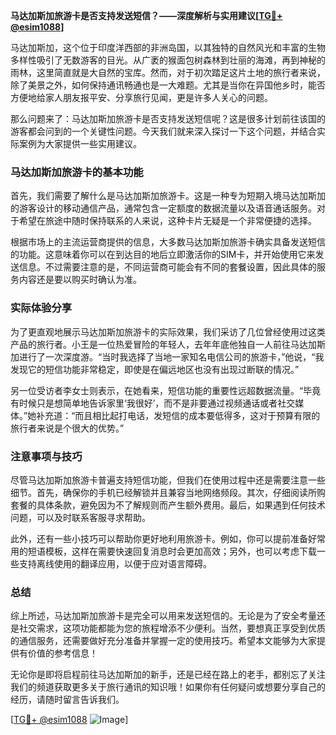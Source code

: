 **马达加斯加旅游卡是否支持发送短信？——深度解析与实用建议[[TG💪+ @esim1088](https://t.me/s/esim1088)]**

马达加斯加，这个位于印度洋西部的非洲岛国，以其独特的自然风光和丰富的生物多样性吸引了无数游客的目光。从广袤的猴面包树森林到壮丽的海滩，再到神秘的雨林，这里简直就是大自然的宝库。然而，对于初次踏足这片土地的旅行者来说，除了美景之外，如何保持通讯畅通也是一大难题。尤其是当你在异国他乡时，能否方便地给家人朋友报平安、分享旅行见闻，更是许多人关心的问题。

那么问题来了：马达加斯加旅游卡是否支持发送短信呢？这是很多计划前往该国的游客都会问到的一个关键性问题。今天我们就来深入探讨一下这个问题，并结合实际案例为大家提供一些实用建议。

### 马达加斯加旅游卡的基本功能

首先，我们需要了解什么是马达加斯加旅游卡。这是一种专为短期入境马达加斯加的游客设计的移动通信产品，通常包含一定额度的数据流量以及语音通话服务。对于希望在旅途中随时保持联系的人来说，这种卡片无疑是一个非常便捷的选择。

根据市场上的主流运营商提供的信息，大多数马达加斯加旅游卡确实具备发送短信的功能。这意味着你可以在到达目的地后立即激活你的SIM卡，并开始使用它来发送信息。不过需要注意的是，不同运营商可能会有不同的套餐设置，因此具体的服务内容还是要以购买时确认为准。

### 实际体验分享

为了更直观地展示马达加斯加旅游卡的实际效果，我们采访了几位曾经使用过这类产品的旅行者。小王是一位热爱冒险的年轻人，去年年底他独自一人前往马达加斯加进行了一次深度游。“当时我选择了当地一家知名电信公司的旅游卡，”他说，“我发现它的短信功能非常稳定，即使是在偏远地区也没有出现过断联的情况。”

另一位受访者李女士则表示，在她看来，短信功能的重要性远超数据流量。“毕竟有时候只是想简单地告诉家里‘我很好’，而不是非要通过视频通话或者社交媒体。”她补充道：“而且相比起打电话，发短信的成本要低得多，这对于预算有限的旅行者来说是个很大的优势。”

### 注意事项与技巧

尽管马达加斯加旅游卡普遍支持短信功能，但我们在使用过程中还是需要注意一些细节。首先，确保你的手机已经解锁并且兼容当地网络频段。其次，仔细阅读所购套餐的具体条款，避免因为不了解规则而产生额外费用。最后，如果遇到任何技术问题，可以及时联系客服寻求帮助。

此外，还有一些小技巧可以帮助你更好地利用旅游卡。例如，你可以提前准备好常用的短语模板，这样在需要快速回复消息时会更加高效；另外，也可以考虑下载一些支持离线使用的翻译应用，以便于应对语言障碍。

### 总结

综上所述，马达加斯加旅游卡是完全可以用来发送短信的。无论是为了安全考量还是社交需求，这项功能都能为您的旅程增添不少便利。当然，要想真正享受到优质的通信服务，还需要做好充分准备并掌握一定的使用技巧。希望本文能够为大家提供有价值的参考信息！

无论你是即将启程前往马达加斯加的新手，还是已经在路上的老手，都别忘了关注我们的频道获取更多关于旅行通讯的知识哦！如果你有任何疑问或想要分享自己的经历，请随时留言告诉我们。

[[TG💪+ @esim1088](https://t.me/s/esim1088) ![Image](https://i.postimg.cc/4NQfJmqS/Snipaste-2025-05-13-00-14-12.png)]